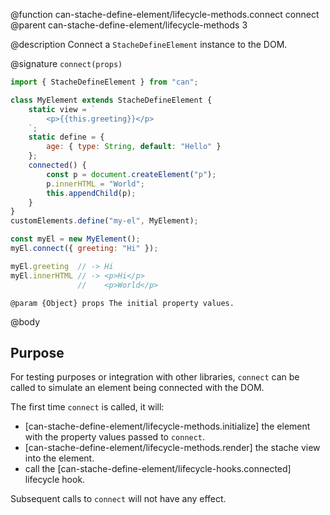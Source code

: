 @function can-stache-define-element/lifecycle-methods.connect connect
@parent can-stache-define-element/lifecycle-methods 3

@description Connect a `StacheDefineElement` instance to the DOM.

@signature `connect(props)`

```js
import { StacheDefineElement } from "can";

class MyElement extends StacheDefineElement {
	static view = `
		<p>{{this.greeting}}</p>
	`;
	static define = {
		age: { type: String, default: "Hello" }
	};
	connected() {
		const p = document.createElement("p");
		p.innerHTML = "World";
		this.appendChild(p);
	}
}
customElements.define("my-el", MyElement);

const myEl = new MyElement();
myEl.connect({ greeting: "Hi" });

myEl.greeting  // -> Hi
myEl.innerHTML // -> <p>Hi</p>
               //    <p>World</p>
```

	@param {Object} props The initial property values.

@body

## Purpose

For testing purposes or integration with other libraries, `connect` can be called to simulate an element being connected with the DOM.

The first time `connect` is called, it will:

- [can-stache-define-element/lifecycle-methods.initialize] the element with the property values passed to `connect`.
- [can-stache-define-element/lifecycle-methods.render] the stache view into the element.
- call the [can-stache-define-element/lifecycle-hooks.connected] lifecycle hook.

Subsequent calls to `connect` will not have any effect.
